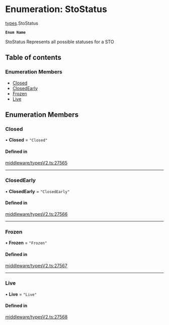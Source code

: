 # Enumeration: StoStatus

[types](../wiki/types).StoStatus

**`Enum Name`**

 StoStatus
 Represents all possible statuses for a STO

## Table of contents

### Enumeration Members

- [Closed](../wiki/types.StoStatus#closed)
- [ClosedEarly](../wiki/types.StoStatus#closedearly)
- [Frozen](../wiki/types.StoStatus#frozen)
- [Live](../wiki/types.StoStatus#live)

## Enumeration Members

### Closed

• **Closed** = ``"Closed"``

#### Defined in

[middleware/typesV2.ts:27565](https://github.com/PolymeshAssociation/polymesh-sdk/blob/07a4c5b0/src/middleware/typesV2.ts#L27565)

___

### ClosedEarly

• **ClosedEarly** = ``"ClosedEarly"``

#### Defined in

[middleware/typesV2.ts:27566](https://github.com/PolymeshAssociation/polymesh-sdk/blob/07a4c5b0/src/middleware/typesV2.ts#L27566)

___

### Frozen

• **Frozen** = ``"Frozen"``

#### Defined in

[middleware/typesV2.ts:27567](https://github.com/PolymeshAssociation/polymesh-sdk/blob/07a4c5b0/src/middleware/typesV2.ts#L27567)

___

### Live

• **Live** = ``"Live"``

#### Defined in

[middleware/typesV2.ts:27568](https://github.com/PolymeshAssociation/polymesh-sdk/blob/07a4c5b0/src/middleware/typesV2.ts#L27568)
